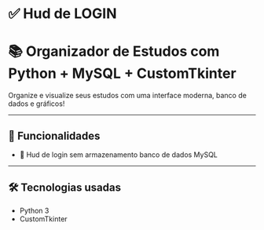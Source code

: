 # ✅ Hud de LOGIN

# 📚 Organizador de Estudos com Python + MySQL + CustomTkinter

Organize e visualize seus estudos com uma interface moderna, banco de dados e gráficos!

---

## 🚀 Funcionalidades

- 📁 Hud de login sem armazenamento banco de dados MySQL

---

## 🛠️ Tecnologias usadas

- Python 3
- CustomTkinter
